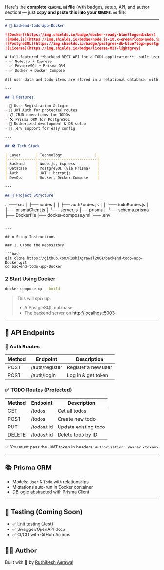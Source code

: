 Here's the **complete `README.md` file** (with badges, setup, API, and author section) — just **copy and paste this into your `README.md` file**:

---

```markdown
# 📝 backend-todo-app-Docker

![Docker](https://img.shields.io/badge/docker-ready-blue?logo=docker)
![Node.js](https://img.shields.io/badge/node.js-18.x-green?logo=node.js)
![PostgreSQL](https://img.shields.io/badge/postgres-db-blue?logo=postgresql)
![License](https://img.shields.io/badge/license-MIT-lightgrey)

A full-featured **backend REST API for a TODO application**, built using:
- ✅ Node.js + Express
- ✅ PostgreSQL + Prisma ORM
- ✅ Docker + Docker Compose

All user data and todo items are stored in a relational database, with secure JWT-based authentication.

---

## 🚀 Features

- 🔐 User Registration & Login
- 🔑 JWT Auth for protected routes
- 📋 CRUD operations for TODOs
- 🛠 Prisma ORM for PostgreSQL
- 🐳 Dockerized development & DB setup
- 🌱 .env support for easy config

---

## 🛠 Tech Stack

| Layer       | Technology               |
|-------------|---------------------------|
| Backend     | Node.js, Express          |
| Database    | PostgreSQL (via Prisma)   |
| Auth        | JWT + bcryptjs            |
| DevOps      | Docker, Docker Compose    |

---

## 📁 Project Structure

```

.
├── src
│   ├── routes
│   │   ├── authRoutes.js
│   │   └── todoRoutes.js
│   ├── prismaClient.js
│   └── server.js
├── prisma
│   └── schema.prisma
├── Dockerfile
├── docker-compose.yml
└── .env

````

---

## ⚙️ Setup Instructions

### 1. Clone the Repository

```bash
git clone https://github.com/RushiAgrawal2004/backend-todo-app-Docker.git
cd backend-todo-app-Docker
````

### 2 Start Using Docker

```bash
docker-compose up --build
```

> This will spin up:
>
> * A PostgreSQL database
> * The backend server on [http://localhost:5003](http://localhost:5003)

---

## 📮 API Endpoints

### 🔐 Auth Routes

| Method | Endpoint       | Description         |
| ------ | -------------- | ------------------- |
| POST   | /auth/register | Register a new user |
| POST   | /auth/login    | Log in & get token  |

### ✅ TODO Routes (Protected)

| Method | Endpoint    | Description          |
| ------ | ----------- | -------------------- |
| GET    | /todos      | Get all todos        |
| POST   | /todos      | Create new todo      |
| PUT    | /todos/\:id | Update existing todo |
| DELETE | /todos/\:id | Delete todo by ID    |

✅ You must pass the JWT token in headers:
`Authorization: Bearer <token>`

---

## 📚 Prisma ORM

* Models: `User` & `Todo` with relationships
* Migrations auto-run in Docker container
* DB logic abstracted with Prisma Client

---

## 🧪 Testing (Coming Soon)

* ✅ Unit testing (Jest)
* ✅ Swagger/OpenAPI docs
* ✅ CI/CD with GitHub Actions

## 👨‍💻 Author

Built with 💙 by [Rushikesh Agrawal](https://github.com/RushiAgrawal2004)


